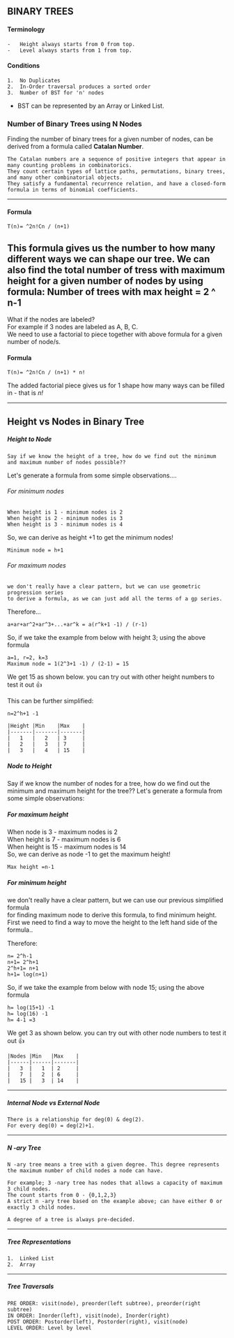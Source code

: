 BINARY TREES
--
#### Terminology
    -   Height always starts from 0 from top.  
    -   Level always starts from 1 from top.  

#### Conditions
    1.  No Duplicates
    2.  In-Order traversal produces a sorted order
    3.  Number of BST for 'n' nodes

-   BST can be represented by an Array or Linked List.

### Number of Binary Trees using N Nodes  
Finding the number of binary trees for a given number of nodes, can be derived from a formula called **Catalan Number**.

    The Catalan numbers are a sequence of positive integers that appear in many counting problems in combinatorics. 
    They count certain types of lattice paths, permutations, binary trees, and many other combinatorial objects. 
    They satisfy a fundamental recurrence relation, and have a closed-form formula in terms of binomial coefficients.  

---
#### Formula
    T(n)= ^2n!Cn / (n+1)
This formula gives us the number to how many different ways we can shape our tree.
We can also find the total number of tress with maximum height for a given number of nodes by using formula:
    Number of trees with max height = 2 ^ n-1
---

What if the nodes are labeled?  
For example if 3 nodes are labeled as A, B, C.  
We need to use a factorial to piece together with above formula for a given number of node/s. 

#### Formula

    T(n)= ^2n!Cn / (n+1) * n!
The added factorial piece gives us for 1 shape how many ways can be filled in - that is *n!*

---

## Height vs Nodes in Binary Tree

##### Height to Node

    Say if we know the height of a tree, how do we find out the minimum and maximum number of nodes possible??  
Let's generate a formula from some simple observations....

###### For minimum nodes
    When height is 1 - minimum nodes is 2  
    When height is 2 - minimum nodes is 3  
    When height is 3 - minimum nodes is 4  
So, we can derive as height +1 to get the minimum nodes!

    Minimum node = h+1

###### For maximum nodes
    we don't really have a clear pattern, but we can use geometric progression series   
    to derive a formula, as we can just add all the terms of a gp series.  

Therefore...
    
    a+ar+ar^2+ar^3+...+ar^k = a(r^k+1 -1) / (r-1)
So, if we take the example from below with height 3; using the above formula

    a=1, r=2, k=3
    Maximum node = 1(2^3+1 -1) / (2-1) = 15
We get 15 as shown below. you can try out with other height numbers to test it out :+1:

This can be further simplified:

    n=2^h+1 -1

    |Height |Min    |Max    |
    |-------|-------|-------|
    |   1   |   2   | 3     |
    |   2   |   3   | 7     |
    |   3   |   4   | 15    |


##### Node to Height

Say if we know the number of nodes for a tree, how do we find out the minimum and maximum height for the tree??
Let's generate a formula from some simple observations:  

##### For maximum height

When node is 3 - maximum nodes is 2  
When height is 7 - maximum nodes is 6  
When height is 15 - maximum nodes is 14  
So, we can derive as node -1 to get the maximum height!

    Max height =n-1

##### For minimum height
we don't really have a clear pattern, but we can use our previous simplified formula  
for finding maximum node to derive this formula, to find minimum height.  
First we need to find a way to move the height to the left hand side of the formula..  

Therefore:
    
    n= 2^h-1
    n+1= 2^h+1
    2^h+1= n+1
    h+1= log(n+1)
So, if we take the example from below with node 15; using the above formula

    h= log(15+1) -1
    h= log(16) -1
    h= 4-1 =3
We get 3 as shown below. you can try out with other node numbers to test it out :+1:

    |Nodes |Min   |Max    |
    |------|------|-------|
    |   3  |   1  | 2     |
    |   7  |   2  | 6     |
    |   15 |   3  | 14    |


---
##### Internal Node vs External Node
    There is a relationship for deg(0) & deg(2).  
    For every deg(0) = deg(2)+1.

---
##### N -ary Tree
    N -ary tree means a tree with a given degree. This degree represents  
    the maximum number of child nodes a node can have.  
    
    For example; 3 -nary tree has nodes that allows a capacity of maximum 3 child nodes.  
    The count starts from 0 - {0,1,2,3}  
    A strict n -ary tree based on the example above; can have either 0 or exactly 3 child nodes.
    
    A degree of a tree is always pre-decided.

---
##### Tree Representations
    1.  Linked List
    2.  Array


---
##### Tree Traversals

    PRE ORDER: visit(node), preorder(left subtree), preorder(right subtree)  
    IN ORDER: Inorder(left), visit(node), Inorder(right)  
    POST ORDER: Postorder(left), Postorder(right), visit(node)  
    LEVEL ORDER: Level by level



